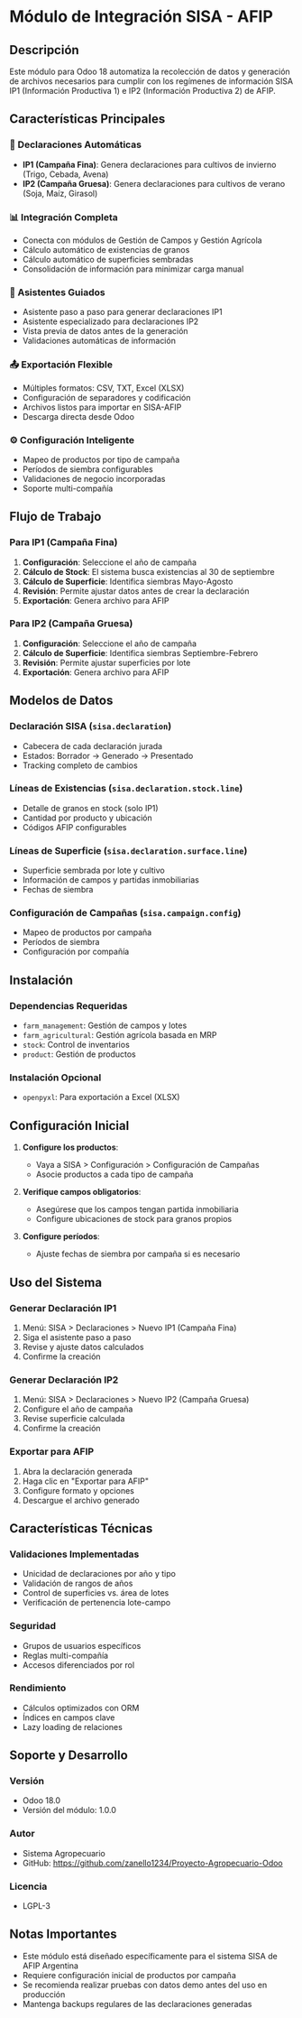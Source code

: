 # Módulo de Integración SISA - AFIP

## Descripción

Este módulo para Odoo 18 automatiza la recolección de datos y generación de archivos necesarios para cumplir con los regímenes de información SISA IP1 (Información Productiva 1) e IP2 (Información Productiva 2) de AFIP.

## Características Principales

### 🌾 Declaraciones Automáticas
- **IP1 (Campaña Fina)**: Genera declaraciones para cultivos de invierno (Trigo, Cebada, Avena)
- **IP2 (Campaña Gruesa)**: Genera declaraciones para cultivos de verano (Soja, Maíz, Girasol)

### 📊 Integración Completa
- Conecta con módulos de Gestión de Campos y Gestión Agrícola
- Cálculo automático de existencias de granos
- Cálculo automático de superficies sembradas
- Consolidación de información para minimizar carga manual

### 🔧 Asistentes Guiados
- Asistente paso a paso para generar declaraciones IP1
- Asistente especializado para declaraciones IP2
- Vista previa de datos antes de la generación
- Validaciones automáticas de información

### 📤 Exportación Flexible
- Múltiples formatos: CSV, TXT, Excel (XLSX)
- Configuración de separadores y codificación
- Archivos listos para importar en SISA-AFIP
- Descarga directa desde Odoo

### ⚙️ Configuración Inteligente
- Mapeo de productos por tipo de campaña
- Períodos de siembra configurables
- Validaciones de negocio incorporadas
- Soporte multi-compañía

## Flujo de Trabajo

### Para IP1 (Campaña Fina)
1. **Configuración**: Seleccione el año de campaña
2. **Cálculo de Stock**: El sistema busca existencias al 30 de septiembre
3. **Cálculo de Superficie**: Identifica siembras Mayo-Agosto
4. **Revisión**: Permite ajustar datos antes de crear la declaración
5. **Exportación**: Genera archivo para AFIP

### Para IP2 (Campaña Gruesa)
1. **Configuración**: Seleccione el año de campaña
2. **Cálculo de Superficie**: Identifica siembras Septiembre-Febrero
3. **Revisión**: Permite ajustar superficies por lote
4. **Exportación**: Genera archivo para AFIP

## Modelos de Datos

### Declaración SISA (`sisa.declaration`)
- Cabecera de cada declaración jurada
- Estados: Borrador → Generado → Presentado
- Tracking completo de cambios

### Líneas de Existencias (`sisa.declaration.stock.line`)
- Detalle de granos en stock (solo IP1)
- Cantidad por producto y ubicación
- Códigos AFIP configurables

### Líneas de Superficie (`sisa.declaration.surface.line`)
- Superficie sembrada por lote y cultivo
- Información de campos y partidas inmobiliarias
- Fechas de siembra

### Configuración de Campañas (`sisa.campaign.config`)
- Mapeo de productos por campaña
- Períodos de siembra
- Configuración por compañía

## Instalación

### Dependencias Requeridas
- `farm_management`: Gestión de campos y lotes
- `farm_agricultural`: Gestión agrícola basada en MRP
- `stock`: Control de inventarios
- `product`: Gestión de productos

### Instalación Opcional
- `openpyxl`: Para exportación a Excel (XLSX)

## Configuración Inicial

1. **Configure los productos**:
   - Vaya a SISA > Configuración > Configuración de Campañas
   - Asocie productos a cada tipo de campaña

2. **Verifique campos obligatorios**:
   - Asegúrese que los campos tengan partida inmobiliaria
   - Configure ubicaciones de stock para granos propios

3. **Configure períodos**:
   - Ajuste fechas de siembra por campaña si es necesario

## Uso del Sistema

### Generar Declaración IP1
1. Menú: SISA > Declaraciones > Nuevo IP1 (Campaña Fina)
2. Siga el asistente paso a paso
3. Revise y ajuste datos calculados
4. Confirme la creación

### Generar Declaración IP2
1. Menú: SISA > Declaraciones > Nuevo IP2 (Campaña Gruesa)
2. Configure el año de campaña
3. Revise superficie calculada
4. Confirme la creación

### Exportar para AFIP
1. Abra la declaración generada
2. Haga clic en "Exportar para AFIP"
3. Configure formato y opciones
4. Descargue el archivo generado

## Características Técnicas

### Validaciones Implementadas
- Unicidad de declaraciones por año y tipo
- Validación de rangos de años
- Control de superficies vs. área de lotes
- Verificación de pertenencia lote-campo

### Seguridad
- Grupos de usuarios específicos
- Reglas multi-compañía
- Accesos diferenciados por rol

### Rendimiento
- Cálculos optimizados con ORM
- Índices en campos clave
- Lazy loading de relaciones

## Soporte y Desarrollo

### Versión
- Odoo 18.0
- Versión del módulo: 1.0.0

### Autor
- Sistema Agropecuario
- GitHub: https://github.com/zanello1234/Proyecto-Agropecuario-Odoo

### Licencia
- LGPL-3

## Notas Importantes

- Este módulo está diseñado específicamente para el sistema SISA de AFIP Argentina
- Requiere configuración inicial de productos por campaña
- Se recomienda realizar pruebas con datos demo antes del uso en producción
- Mantenga backups regulares de las declaraciones generadas